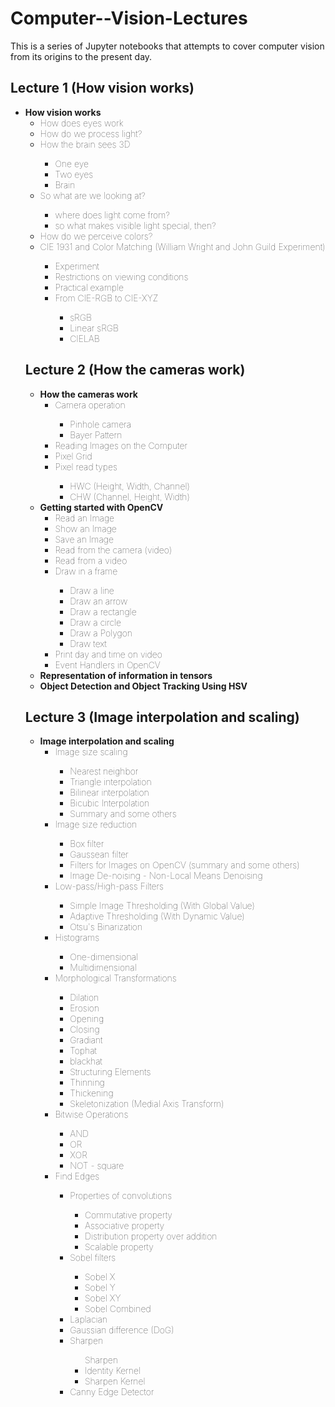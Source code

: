 # Computer--Vision-Lectures
This is a series of Jupyter notebooks that attempts to cover computer vision from its origins to the present day.

<h2>Lecture 1 (How vision works)</h2>

<ul style="font-weight: 100;">
    <li><b>How vision works</b>
    <ul>
        <li>How does eyes work</li>
        <li>How do we process light?</li>
        <li>How the brain sees 3D</li>
        <ul>
            <li>One eye</li>
            <li>Two eyes</li>
            <li>Brain</li>
        </ul>
        <li>So what are we looking at?</li>
        <ul>
            <li>where does light come from?</li>
            <li>so what makes visible light special, then?</li>
        </ul>
        <li>How do we perceive colors?</li>
        <li>CIE 1931 and Color Matching (William Wright and John Guild Experiment)</li>
        <ul>
            <li>Experiment</li>
            <li>Restrictions on viewing conditions</li>
        <li>Practical example</li>
        <li>From CIE-RGB to CIE-XYZ</li>
        <ul>
            <li>sRGB</li>
            <li>Linear sRGB</li>
            <li>CIELAB</li>
        </ul>
    </ul>
</ul>
      
<h2>Lecture 2 (How the cameras work)</h2>
 
 <ul style="font-weight: 100;">
    <li><b>How the cameras work</b>
        <ul>
            <li>Camera operation</li>
            <ul>
                <li>Pinhole camera</li>
                <li>Bayer Pattern</li>
            </ul>
            <li>Reading Images on the Computer</li>
            <li>Pixel Grid</li>
            <li>Pixel read types</li>
            <ul>
                <li>HWC (Height, Width, Channel)</li>
                <li>CHW (Channel, Height, Width)</li>
            </ul>
        </ul>
    </li>
    <li><b>Getting started with OpenCV</b>
        <ul>
            <li>Read an Image</li>
            <li>Show an Image</li>
            <li>Save an Image</li>
            <li>Read from the camera (video)</li>
            <li>Read from a video</li>
            <li>Draw in a frame</li>
            <ul>
                <li>Draw a line</li>
                <li>Draw an arrow</li>
                <li>Draw a rectangle</li>
                <li>Draw a circle</li>
                <li>Draw a Polygon</li>
                <li>Draw text</li>
            </ul>
            <li>Print day and time on video</li>
            <li>Event Handlers in OpenCV</li>
        </ul>
    </li>
    <li><b>Representation of information in tensors</b></li>
    <li><b>Object Detection and Object Tracking Using HSV</b></li>
</ul>
      
 <h2>Lecture 3 (Image interpolation and scaling)</h2>
      
 <ul style="font-weight: 100;">
    <li><b>Image interpolation and scaling</b>
        <ul>
            <li>Image size scaling</li>
            <ul>
                <li>Nearest neighbor</li>
                <li>Triangle interpolation</li>
                <li>Bilinear interpolation</li>
                <li>Bicubic Interpolation</li>
                <li>Summary and some others</li>
            </ul>
            <li>Image size reduction</li>
            <ul>
                <li>Box filter</li>
                <li>Gaussean filter</li>
                <li>Filters for Images on OpenCV (summary and some others)</li>
                <li>Image De-noising - Non-Local Means Denoising</li>
            </ul>
            <li>Low-pass/High-pass Filters</li>
            <ul>
                <li>Simple Image Thresholding (With Global Value)</li>
                <li>Adaptive Thresholding (With Dynamic Value)</li>
                <li>Otsu's Binarization</li>
            </ul>
            <li>Histograms</li>
            <ul>
                <li>One-dimensional</li>
                <li>Multidimensional</li>
            </ul>
            <li>Morphological Transformations</li>
            <ul>
                <li>Dilation</li>
                <li>Erosion</li>
                <li>Opening</li>
                <li>Closing</li>
                <li>Gradiant</li>
                <li>Tophat</li>
                <li>blackhat</li>
                <li>Structuring Elements</li>
                <li>Thinning</li>
                <li>Thickening</li>
                <li>Skeletonization (Medial Axis Transform)</li>
            </ul>
            <li>Bitwise Operations</li>
            <ul>
                <li>AND</li>
                <li>OR</li>
                <li>XOR</li>
                <li>NOT - square</li>
            </ul>
            <li>Find Edges</li>
            <ul>
                <li>Properties of convolutions</li>
                <ul>
                    <li>Commutative property</li>
                    <li>Associative property</li>
                    <li>Distribution property over addition</li>
                    <li>Scalable property</li>
                </ul>
                <li>Sobel filters</li>
                <ul>
                    <li>Sobel X</li>
                    <li>Sobel Y</li>
                    <li>Sobel XY</li>
                    <li>Sobel Combined</li>
                </ul>
                <li>Laplacian</li>
                <li>Gaussian difference (DoG)</li>
                <li>Sharpen</li>
                <ul>Sharpen
                    <li>Identity Kernel </li>
                    <li>Sharpen Kernel</li>
                </ul>
                <li>Canny Edge Detector</li>
            </ul>
        </ul>
    </li>
</ul>
